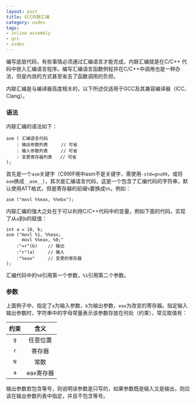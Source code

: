 ```yaml
---
layout: post
title: GCC内联汇编
category: osdev
tags:
- inline assembly
- gcc
- osdev
---
```

编写底层代码，有些事情必须通过汇编语言才能完成，内联汇编就是在C/C++
代码中嵌入汇编语言程序。编写汇编语言函数例程并在C/C++中调用也是一种办法，但是内敛的方式甚至省去了函数调用的负担。

内联汇编是与编译器高度相关的，以下所述仅适用于GCC及其兼容编译器（ICC、Clang）。

### 语法

内联汇编的语法如下：

~~~ {.c}
asm ( 汇编语言代码
    : 输出参数列表     // 可省
    : 输入参数列表     // 可省
    : 变更寄存器列表   // 可省
);
~~~

首先是一个`asm`关键字（C99环境中asm不是关键字，需使用`-std=gnu99`，或将`asm`换成`__asm__`），其次是汇编语言代码，这是一个包含了汇编代码的字符串，默认使用ATT格式，但是寄存器的前缀`%`要换成`%%`，例如：

~~~ {.c}
asm ("movl %%eax, %%ebx");
~~~

内联汇编的强大之处在于可以利用C/C++代码中的变量，例如下面的代码，实现了从`a`到`b`的赋值：

~~~ {.c}
int a = 10, b;
asm ("movl %1, %%eax;
      movl %%eax, %0;"
    :"=r"(b)    // 输出
    :"r"(a)     // 输入
    :"%eax"     // 变更的寄存器
);
~~~

汇编代码中的`%0`引用第一个参数，`%1`引用第二个参数。

### 参数

上面例子中，指定了`a`为输入参数，`b`为输出参数，`eax`为改变的寄存器。指定输入输出参数时，字符串中的字母常量表示该参数存放在何处（约束），常见取值有：

| 约束 | 含义 |
|:----:|:----:|
| `g` | 任意位置 |
| `r` | 寄存器 |
| `N` | 常数 |
| `a` | eax寄存器 |

输出参数若包含等号，则说明该参数是只写的，如果参数既是输入又是输出，则应该在输出参数列表中指定，并且不包含等号。

